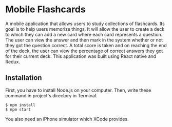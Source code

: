 # Mobile Flashcards
A mobile application that allows users to study collections of flashcards.
Its goal is to help users memorize things. It will allow the user to create a deck to which they can add a new card where each card represents a question. The user can view the answer and then mark in the system whether or not they got the question correct. A total score is taken and on reaching the end of the deck, the user can view the percentage of correct answers they got for their current deck.
This application was built using React native and Redux. 

## Installation
First, you have to install Node.js on your computer. Then, write these command in project's directory in Terminal.
```
$ npm install
$ npm start
```
You also need an iPhone simulator which XCode provides.
